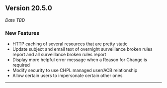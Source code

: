 
## Version 20.5.0
_Date TBD_

### New Features
* HTTP caching of several resources that are pretty static
* Update subject and email text of overnight surveillance broken rules report and all surveillance broken rules report
* Display more helpful error message when a Reason for Change is required
* Modify security to use CHPL managed user/ACB relationship
* Allow certain users to impersonate certain other ones

---
